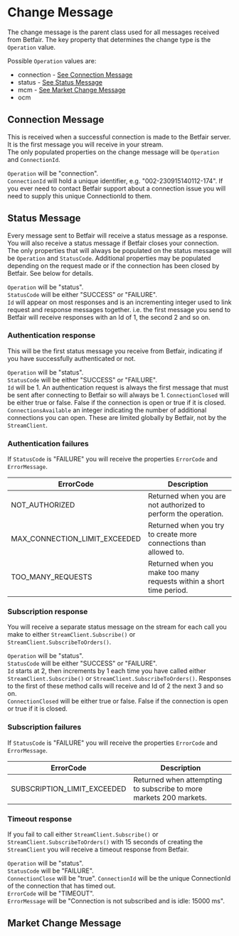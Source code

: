 # Change Message
The change message is the parent class used for all messages received from Betfair. The key property that determines the change type is the ```Operation``` value.  

Possible ```Operation``` values are:
- connection - [See Connection Message](#connection-message)
- status - [See Status Message](#status-message)
- mcm - [See Market Change Message](#market-change-message)
- ocm

 ## Connection Message
This is received when a successful connection is made to the Betfair server. It is the first message you will receive in your stream.  
The only populated properties on the change message will be ```Operation``` and ```ConnectionId```.  

```Operation``` will be "connection".  
```ConnectionId``` will hold a unique identifier, e.g. "002-230915140112-174". If you ever need to contact Betfair support about a connection issue you will need to supply this unique ConnectionId to them.

## Status Message
Every message sent to Betfair will receive a status message as a response. You will also receive a status message if Betfair closes your connection.  
The only properties that will always be populated on the status message will be ```Operation``` and ```StatusCode```.  Additional properties may be populated depending on the request made or if the connection has been closed by Betfair. See below for details.

```Operation``` will be "status".  
```StatusCode``` will be either "SUCCESS" or "FAILURE".  
```Id``` will appear on most responses and is an incrementing integer used to link request and response messages together. i.e. the first message you send to Betfair will receive responses with an Id of 1, the second 2 and so on.

### Authentication response
This will be the first status message you receive from Betfair, indicating if you have successfully authenticated or not.

```Operation``` will be "status".  
```StatusCode``` will be either "SUCCESS" or "FAILURE".  
```Id``` will be 1. An authentication request is always the first message that must be sent after connecting to Betfair so will always be 1.
```ConnectionClosed``` will be either true or false. False if the connection is open or true if it is closed.  
```ConnectionsAvailable``` an integer indicating the number of additional connections you can open. These are limited globally by Betfair, not by the ```StreamClient```.

### Authentication failures
If ```StatusCode``` is "FAILURE" you will receive the properties ```ErrorCode``` and ```ErrorMessage```.  

ErrorCode                     | Description
---------                     | -----------
NOT_AUTHORIZED                | Returned when you are not authorized to perform the operation.
MAX_CONNECTION_LIMIT_EXCEEDED | Returned when you try to create more connections than allowed to.
TOO_MANY_REQUESTS             | Returned when you make too many requests within a short time period.

### Subscription response 
You will receive a separate status message on the stream for each call you make to either ```StreamClient.Subscribe()``` or ```StreamClient.SubscribeToOrders()```.  

```Operation``` will be "status".  
```StatusCode``` will be either "SUCCESS" or "FAILURE".  
```Id``` starts at 2, then increments by 1 each time you have called either ```StreamClient.Subscribe()``` or ```StreamClient.SubscribeToOrders()```. Responses to the first of these method calls will receive and Id of 2 the next 3 and so on.  
```ConnectionClosed``` will be either true or false. False if the connection is open or true if it is closed.  

### Subscription failures
If ```StatusCode``` is "FAILURE" you will receive the properties ```ErrorCode``` and ```ErrorMessage```.  

ErrorCode                   | Description
---------                   | -----------
SUBSCRIPTION_LIMIT_EXCEEDED | Returned when attempting to subscribe to more markets 200 markets.

### Timeout response
If you fail to call either ```StreamClient.Subscribe()``` or ```StreamClient.SubscribeToOrders()``` with 15 seconds of creating the ```StreamClient``` you will receive a timeout response from Betfair.  

```Operation``` will be "status".  
```StatusCode``` will be "FAILURE".  
```ConnectionClose``` will be "true".
```ConnectionId``` will be the unique ConnectionId of the connection that has timed out.  
```ErrorCode``` will be "TIMEOUT".  
```ErrorMessage``` will be "Connection is not subscribed and is idle: 15000 ms".

## Market Change Message